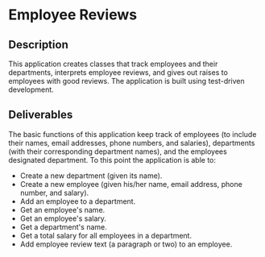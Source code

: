 # Employee Reviews

## Description

This application creates classes that track employees and their departments, interprets employee reviews, and gives out raises to employees with good reviews. The application is built using test-driven development.

## Deliverables

The basic functions of this application keep track of employees (to include their names, email addresses, phone numbers, and salaries), departments (with their corresponding department names), and the employees designated department.  To this point the application is able to:

* Create a new department (given its name).
* Create a new employee (given his/her name, email address, phone number, and salary).
* Add an employee to a department.
* Get an employee's name.
* Get an employee's salary.
* Get a department's name.
* Get a total salary for all employees in a department.
* Add employee review text (a paragraph or two) to an employee.

